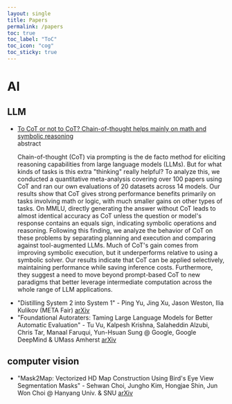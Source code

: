 ```yaml
---
layout: single
title: Papers
permalink: /papers
toc: true
toc_label: "ToC"
toc_icon: "cog"
toc_sticky: true
---
```


<head>
	<link rel="stylesheet" href="/resource/styles.css">
</head>

<h1 id="ai">AI</h1>

<h2 id="llm">LLM</h2>

<ul>
<li>
	<a href="https://arxiv.org/abs/2409.12183">
		To CoT or not to CoT? Chain-of-thought helps mainly on math and symbolic reasoning
	</a>
	<div class="foldable-toggle">abstract</div>
	<div class="foldable-content">
		<p>
		Chain-of-thought (CoT) via prompting is the de facto method for eliciting reasoning capabilities from large language models (LLMs). But for what kinds of tasks is this extra "thinking" really helpful? To analyze this, we conducted a quantitative meta-analysis covering over 100 papers using CoT and ran our own evaluations of 20 datasets across 14 models. Our results show that CoT gives strong performance benefits primarily on tasks involving math or logic, with much smaller gains on other types of tasks. On MMLU, directly generating the answer without CoT leads to almost identical accuracy as CoT unless the question or model's response contains an equals sign, indicating symbolic operations and reasoning. Following this finding, we analyze the behavior of CoT on these problems by separating planning and execution and comparing against tool-augmented LLMs. Much of CoT's gain comes from improving symbolic execution, but it underperforms relative to using a symbolic solver. Our results indicate that CoT can be applied selectively, maintaining performance while saving inference costs. Furthermore, they suggest a need to move beyond prompt-based CoT to new paradigms that better leverage intermediate computation across the whole range of LLM applications.
		</p>
    </div>
</li>
<li>
	"Distilling System 2 into System 1"
	-
	Ping Yu, Jing Xu, Jason Weston, Ilia Kulikov
	(META Fair)
	<a href="https://arxiv.org/abs/2407.06023">
	arXiv
	</a>
</li>
<li>
	"Foundational Autoraters: Taming Large Language Models for Better Automatic Evaluation"
	-
	Tu Vu, Kalpesh Krishna, Salaheddin Alzubi, Chris Tar, Manaal Faruqui, Yun-Hsuan Sung
	@ Google, Google DeepMind &amp; UMass Amherst
	<a href="https://arxiv.org/abs/2407.10817">
	arXiv
	</a></li>
</ul>

<h2 id="cv">computer vision</h2>

<ul>
<li>
	"Mask2Map: Vectorized HD Map Construction Using Bird's Eye View Segmentation Masks"
	-
	Sehwan Choi, Jungho Kim, Hongjae Shin, Jun Won Choi
	@ Hanyang Univ. & SNU
	<a href="https://arxiv.org/abs/2407.13517">
	arXiv
	</a>
</li>
</ul>

<script>
	document.addEventListener('DOMContentLoaded', function() {
		var toggles = document.querySelectorAll('.foldable-toggle');

		toggles.forEach(function(toggle) {
			toggle.addEventListener('click', function() {
				this.classList.toggle('active');
				var content = this.nextElementSibling;
				if (content.style.display === 'block') {
					content.style.display = 'none';
				} else {
					content.style.display = 'block';
				}
			});
		});
	});
</script>

